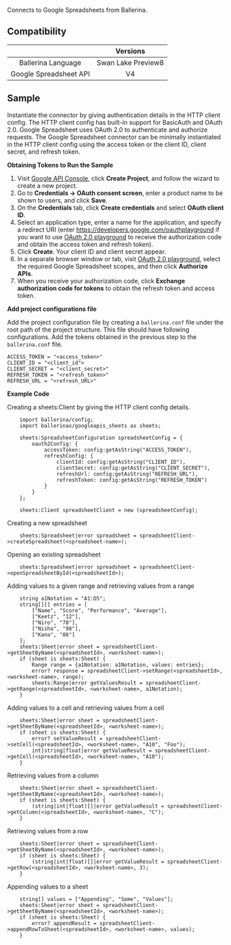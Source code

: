 Connects to Google Spreadsheets from Ballerina.


## Compatibility

|                             |       Versions              |
|:---------------------------:|:---------------------------:|
| Ballerina Language          |     Swan Lake Preview8      |
| Google Spreadsheet API      |             V4              |

## Sample

Instantiate the connector by giving authentication details in the HTTP client config. The HTTP client config has built-in support for BasicAuth and OAuth 2.0. Google Spreadsheet uses OAuth 2.0 to authenticate and authorize requests. The Google Spreadsheet connector can be minimally instantiated in the HTTP client config using the access token or the client ID, client secret, and refresh token.

**Obtaining Tokens to Run the Sample**

1. Visit [Google API Console](https://console.developers.google.com), click **Create Project**, and follow the wizard to create a new project.
2. Go to **Credentials -> OAuth consent screen**, enter a product name to be shown to users, and click **Save**.
3. On the **Credentials** tab, click **Create credentials** and select **OAuth client ID**. 
4. Select an application type, enter a name for the application, and specify a redirect URI (enter https://developers.google.com/oauthplayground if you want to use 
[OAuth 2.0 playground](https://developers.google.com/oauthplayground) to receive the authorization code and obtain the 
access token and refresh token). 
5. Click **Create**. Your client ID and client secret appear. 
6. In a separate browser window or tab, visit [OAuth 2.0 playground](https://developers.google.com/oauthplayground), select the required Google Spreadsheet scopes, and then click **Authorize APIs**.
7. When you receive your authorization code, click **Exchange authorization code for tokens** to obtain the refresh token and access token. 

**Add project configurations file**

Add the project configuration file by creating a `ballerina.conf` file under the root path of the project structure.
This file should have following configurations. Add the tokens obtained in the previous step to the `ballerina.conf` file.

```
ACCESS_TOKEN = "<access_token>"
CLIENT_ID = "<client_id">
CLIENT_SECRET = "<client_secret>"
REFRESH_TOKEN = "<refresh_token>"
REFRESH_URL = "<refresh_URL>"
```

**Example Code**

Creating a sheets:Client by giving the HTTP client config details. 
```ballerina
    import ballerina/config;   
    import ballerinax/googleapis_sheets as sheets;
   
    sheets:SpreadsheetConfiguration spreadsheetConfig = {
        oauth2Config: {
            accessToken: config:getAsString("ACCESS_TOKEN"),
            refreshConfig: {
                clientId: config:getAsString("CLIENT_ID"),
                clientSecret: config:getAsString("CLIENT_SECRET"),
                refreshUrl: config:getAsString("REFRESH_URL"),
                refreshToken: config:getAsString("REFRESH_TOKEN")
            }
        }
    };
   
    sheets:Client spreadsheetClient = new (spreadsheetConfig);
```

Creating a new spreadsheet
```ballerina
    sheets:Spreadsheet|error spreadsheet = spreadsheetClient->createSpreadsheet(<spreadsheet-name>);
```

Opening an existing spreadsheet 
```ballerina
    sheets:Spreadsheet|error spreadsheet = spreadsheetClient->openSpreadsheetById(<spreadsheetId>);
```

Adding values to a given range and retrieving values from a range
```ballerina
    string a1Notation = "A1:D5";
    string[][] entries = [
        ["Name", "Score", "Performance", "Average"],
        ["Keetz", "12"],
        ["Niro", "78"],
        ["Nisha", "98"],
        ["Kana", "86"]
    ];
    sheets:Sheet|error sheet = spreadsheetClient->getSheetByName(<spreadsheetId>, <worksheet-name>);
    if (sheet is sheets:Sheet) {
        Range range = {a1Notation: a1Notation, values: entries};
        error? response = spreadsheetClient->setRange(<spreadsheetId>, <worksheet-name>, range);
        sheets:Range|error getValuesResult = spreadsheetClient->getRange(<spreadsheetId>, <worksheet-name>, a1Notation);
    } 
```

Adding values to a cell and retrieving values from a cell
```ballerina
    sheets:Sheet|error sheet = spreadsheetClient->getSheetByName(<spreadsheetId>, <worksheet-name>);
    if (sheet is sheets:Sheet) {
        error? setValueResult = spreadsheetClient->setCell(<spreadsheetId>, <worksheet-name>, "A10", "Foo");
        int|string|float|error getValueResult = spreadsheetClient->getCell(<spreadsheetId>, <worksheet-name>, "A10");
    }
```

Retrieving values from a column
```ballerina
    sheets:Sheet|error sheet = spreadsheetClient->getSheetByName(<spreadsheetId>, <worksheet-name>);
    if (sheet is sheets:Sheet) {
        (string|int|float)[]|error getValueResult = spreadsheetClient->getColumn(<spreadsheetId>, <worksheet-name>, "C");
    }
```

Retrieving values from a row
```ballerina
    sheets:Sheet|error sheet = spreadsheetClient->getSheetByName(<spreadsheetId>, <worksheet-name>);
    if (sheet is sheets:Sheet) {
        (string|int|float)[]|error getValueResult = spreadsheetClient->getRow(<spreadsheetId>, <worksheet-name>, 3);
    }
```

Appending values to a sheet
```ballerina
    string[] values = ["Appending", "Some", "Values"];
    sheets:Sheet|error sheet = spreadsheetClient->getSheetByName(<spreadsheetId>, <worksheet-name>);
    if (sheet is sheets:Sheet) {
        error? appendResult = spreadsheetClient->appendRowToSheet(<spreadsheetId>, <worksheet-name>, values);
    }
```
